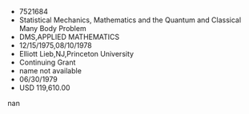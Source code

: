 
* 7521684
* Statistical Mechanics, Mathematics and the Quantum and Classical Many Body Problem
* DMS,APPLIED MATHEMATICS
* 12/15/1975,08/10/1978
* Elliott Lieb,NJ,Princeton University
* Continuing Grant
*   name not available
* 06/30/1979
* USD 119,610.00

nan
